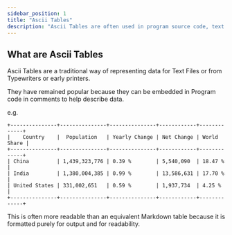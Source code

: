 ```yaml
---
sidebar_position: 1
title: "Ascii Tables"
description: "Ascii Tables are often used in program source code, text files, chat messages or when sending emails, they are an output format rather than an input format."
---
```


## What are Ascii Tables

Ascii Tables are a traditional way of representing data for Text Files or from Typewriters or early printers.

They have remained popular because they can be embedded in Program code in comments to help describe data.

e.g.

```
+---------------+---------------+---------------+------------+-------------+
|    Country    |  Population   | Yearly Change | Net Change | World Share |
+---------------+---------------+---------------+------------+-------------+
| China         | 1,439,323,776 | 0.39 %        | 5,540,090  | 18.47 %     |
| India         | 1,380,004,385 | 0.99 %        | 13,586,631 | 17.70 %     |
| United States | 331,002,651   | 0.59 %        | 1,937,734  | 4.25 %      |
+---------------+---------------+---------------+------------+-------------+
```

This is often more readable than an equivalent Markdown table because it is formatted purely for output and for readability.